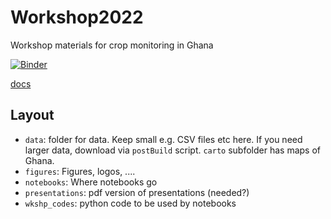# Workshop2022
Workshop materials for crop monitoring in Ghana

[![Binder](https://mybinder.org/badge_logo.svg)](https://mybinder.org/v2/gh/UCL-EO/Workshop2022/HEAD?)

[docs](https://ucl-eo.github.io/Workshop2022/docs/index.html)

## Layout
* `data`: folder for data. Keep small e.g. CSV files etc here. If you need larger data, download via `postBuild` script. `carto` subfolder has maps of Ghana.
* `figures`: Figures, logos, ....
* `notebooks`: Where notebooks go
* `presentations`: pdf version of presentations (needed?)
* `wkshp_codes`: python code to be used by notebooks
